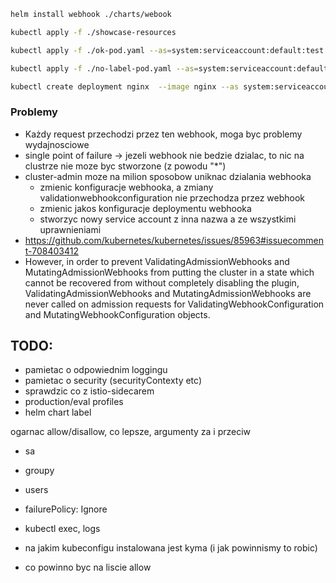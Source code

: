 ```bash
helm install webhook ./charts/webook
``` 

```bash
kubectl apply -f ./showcase-resources
```

```bash
kubectl apply -f ./ok-pod.yaml --as=system:serviceaccount:default:test
``` 

```bash
kubectl apply -f ./no-label-pod.yaml --as=system:serviceaccount:default:test
``` 

```bash
kubectl create deployment nginx  --image nginx --as system:serviceaccount:default:test 
```

### Problemy
- Każdy request przechodzi przez ten webhook, moga byc problemy wydajnosciowe
- single point of failure -> jezeli webhook nie bedzie dzialac, to nic na clustrze nie moze byc stworzone (z powodu "*")
- cluster-admin moze na milion sposobow uniknac dzialania webhooka 
   - zmienic konfiguracje webhooka, a zmiany validationwebhookconfiguration nie przechodza przez webhook
   - zmienic jakos konfiguracje deploymentu webhooka
   - stworzyc nowy service account z inna nazwa a ze wszystkimi uprawnieniami
- https://github.com/kubernetes/kubernetes/issues/85963#issuecomment-708403412    
- However, in order to prevent ValidatingAdmissionWebhooks and MutatingAdmissionWebhooks
  from putting the cluster in a state which cannot be recovered from without completely
  disabling the plugin, ValidatingAdmissionWebhooks and MutatingAdmissionWebhooks are never called
  on admission requests for ValidatingWebhookConfiguration and MutatingWebhookConfiguration objects.

## TODO:
- pamietac o odpowiednim loggingu
- pamietac o security (securityContexty etc)
- sprawdzic co z istio-sidecarem
- production/eval profiles
- helm chart label

ogarnac allow/disallow, co lepsze, argumenty za i przeciw

- sa 
- groupy
- users
- failurePolicy: Ignore

- kubectl exec, logs
- na jakim kubeconfigu instalowana jest kyma (i jak powinnismy to robic)

- co powinno byc na liscie allow
